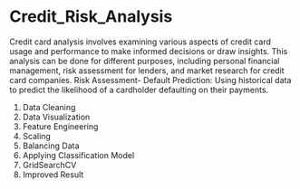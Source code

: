 # Credit_Risk_Analysis
Credit card analysis involves examining various aspects of credit card usage and performance to make informed decisions or draw insights. This analysis can be done for different purposes, including personal financial management, risk assessment for lenders, and market research for credit card companies.
Risk Assessment-
Default Prediction: Using historical data to predict the likelihood of a cardholder defaulting on their payments.
1. Data Cleaning
2. Data Visualization
3. Feature Engineering
4. Scaling
5. Balancing Data
6. Applying Classification Model
7. GridSearchCV
8. Improved Result
